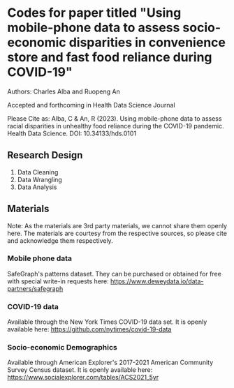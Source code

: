 # Codes for paper titled "Using mobile-phone data to assess socio-economic disparities in convenience store and fast food reliance during COVID-19"

Authors: Charles Alba and Ruopeng An

 Accepted and forthcoming in Health Data Science Journal

Please Cite as: Alba, C & An, R (2023). Using mobile-phone data to assess racial disparities in unhealthy food reliance during the COVID-19 pandemic. Health Data Science. DOI: 10.34133/hds.0101

## Research Design 

1. Data Cleaning
2. Data Wrangling
3. Data Analysis 

## Materials 

Note: As the materials are 3rd party materials, we cannot share them openly here. The materials are courtesy from the respective sources, so please cite and acknowledge them respectively. 


### Mobile phone data 

SafeGraph's patterns dataset. They can be purchased or obtained for free with special write-in requests here: https://www.deweydata.io/data-partners/safegraph 

### COVID-19 data 

Available through the New York Times COVID-19 data set. It is openly available here: https://github.com/nytimes/covid-19-data 

### Socio-economic Demographics

Available through American Explorer's 2017-2021 American Community Survey Census dataset. It is openly available here: https://www.socialexplorer.com/tables/ACS2021_5yr 
